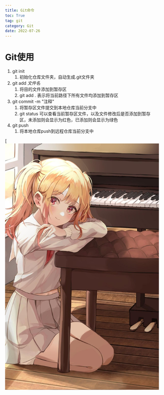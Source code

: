 ```yaml
---
title: Git命令
toc: True
tag: git
category: Git
date: 2022-07-26
---
```

# Git使用

1. git init
   1. 初始化仓库文件夹，自动生成.git文件夹
2. git add *文件名*
   1. 将目的文件添加到暂存区
   2. git add .  表示将当前路径下所有文件均添加到暂存区
3. git commit -m "注释"
   1. 将暂存区文件提交到本地仓库当前分支中
   2. git status 可以查看当前暂存区文件，以及文件修改后是否添加到暂存区，未添加则会显示为红色，已添加则会显示为绿色
4. git push
   1. 将本地仓库push到远程仓库当前分支中



[![vSiH81.png](https://github.com/zed-y/MyPic/blob/main/pic/QQ%E5%9B%BE%E7%89%8720220724232534.jpg?raw=true)
